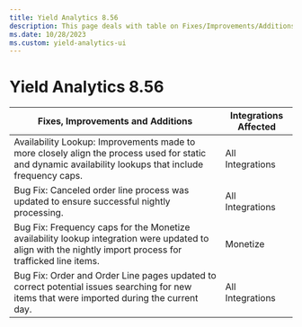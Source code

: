 ```yaml
---
title: Yield Analytics 8.56
description: This page deals with table on Fixes/Improvements/Additions and Integrations Affected (Version 8.56).
ms.date: 10/28/2023
ms.custom: yield-analytics-ui
---
```


# Yield Analytics 8.56

| Fixes, Improvements and Additions | Integrations Affected |
|--|--|
| Availability Lookup: Improvements made to more closely align the process used for static and dynamic availability lookups that include frequency caps. | All Integrations |
| Bug Fix: Canceled order line process was updated to ensure successful nightly processing. | All Integrations |
| Bug Fix: Frequency caps for the Monetize availability lookup integration were updated to align with the nightly import process for trafficked line items. | Monetize |
| Bug Fix: Order and Order Line pages updated to correct potential issues searching for new items that were imported during the current day. | All Integrations |
